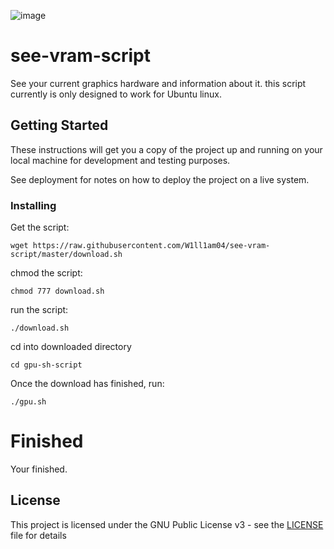 ![image](https://i.imgur.com/AW2duED.png)

# see-vram-script

See your current graphics hardware and information about it.
this script currently is only designed to work for Ubuntu linux.

## Getting Started

These instructions will get you a copy of the project up and running on your local machine for development and testing purposes.

See deployment for notes on how to deploy the project on a live system.


### Installing
Get the script:
```
wget https://raw.githubusercontent.com/W1ll1am04/see-vram-script/master/download.sh
```

chmod the script:
```
chmod 777 download.sh
```

run the script:

```
./download.sh
```

cd into downloaded directory

```
cd gpu-sh-script
```

Once the download has finished, run:
```
./gpu.sh
```

# Finished
Your finished.

## License

This project is licensed under the GNU Public License v3 - see the [LICENSE](LICENSE) file for details
